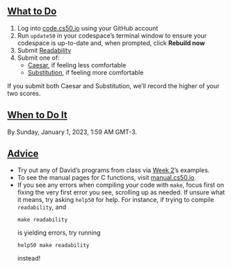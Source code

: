 ## [What to Do](https://cs50.harvard.edu/x/2022/psets/2/#what-to-do)

1.  Log into [code.cs50.io](https://code.cs50.io/) using your GitHub account
2.  Run `update50` in your codespace’s terminal window to ensure your codespace is up-to-date and, when prompted, click **Rebuild now**
3.  Submit [Readability](https://cs50.harvard.edu/x/2022/psets/2/readability/)
4.  Submit one of:
    -   [Caesar](https://cs50.harvard.edu/x/2022/psets/2/caesar/), if feeling less comfortable
    -   [Substitution](https://cs50.harvard.edu/x/2022/psets/2/substitution/), if feeling more comfortable

If you submit both Caesar and Substitution, we’ll record the higher of your two scores.

## [When to Do It](https://cs50.harvard.edu/x/2022/psets/2/#when-to-do-it)

By Sunday, January 1, 2023, 1:59 AM GMT-3[](https://time.cs50.io/2022-12-31T23:59:00-05:00).

## [Advice](https://cs50.harvard.edu/x/2022/psets/2/#advice)

-   Try out any of David’s programs from class via [Week 2](https://cs50.harvard.edu/x/2022/weeks/2/)’s examples.
-   To see the manual pages for C functions, visit [manual.cs50.io](https://manual.cs50.io/).
-   If you see any errors when compiling your code with `make`, focus first on fixing the very first error you see, scrolling up as needed. If unsure what it means, try asking `help50` for help. For instance, if trying to compile `readability`, and
    ```
    make readability
    ```
    is yielding errors, try running
    ```
    help50 make readability
    ```
    instead!